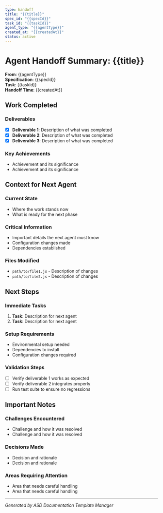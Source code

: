 ```yaml
---
type: handoff
title: "{{title}}"
spec_id: "{{specId}}"
task_id: "{{taskId}}"
agent_type: "{{agentType}}"
created_at: "{{createdAt}}"
status: active
---
```


# Agent Handoff Summary: {{title}}

**From**: {{agentType}}  
**Specification**: {{specId}}  
**Task**: {{taskId}}  
**Handoff Time**: {{createdAt}}

## Work Completed

### Deliverables

- [x] **Deliverable 1**: Description of what was completed
- [x] **Deliverable 2**: Description of what was completed
- [x] **Deliverable 3**: Description of what was completed

### Key Achievements

- Achievement and its significance
- Achievement and its significance

## Context for Next Agent

### Current State

- Where the work stands now
- What is ready for the next phase

### Critical Information

- Important details the next agent must know
- Configuration changes made
- Dependencies established

### Files Modified

- `path/to/file1.js` - Description of changes
- `path/to/file2.js` - Description of changes

## Next Steps

### Immediate Tasks

1. **Task**: Description for next agent
2. **Task**: Description for next agent

### Setup Requirements

- Environmental setup needed
- Dependencies to install
- Configuration changes required

### Validation Steps

- [ ] Verify deliverable 1 works as expected
- [ ] Verify deliverable 2 integrates properly
- [ ] Run test suite to ensure no regressions

## Important Notes

### Challenges Encountered

- Challenge and how it was resolved
- Challenge and how it was resolved

### Decisions Made

- Decision and rationale
- Decision and rationale

### Areas Requiring Attention

- Area that needs careful handling
- Area that needs careful handling

---

_Generated by ASD Documentation Template Manager_
